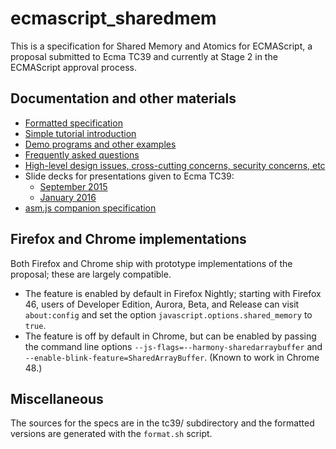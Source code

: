 # ecmascript_sharedmem

This is a specification for Shared Memory and Atomics for ECMAScript, a proposal submitted to Ecma TC39 and currently at Stage 2 in the ECMAScript approval process.

## Documentation and other materials

* [Formatted specification](http://tc39.github.io/ecmascript_sharedmem/shmem.html)
* [Simple tutorial introduction](TUTORIAL.md)
* [Demo programs and other examples](DEMOS.md)
* [Frequently asked questions](FAQ.md)
* [High-level design issues, cross-cutting concerns, security concerns, etc](DISCUSSION.md)
* Slide decks for presentations given to Ecma TC39:
  * [September 2015](https://github.com/tc39/ecmascript_sharedmem/blob/master/tc39/presentation-sept-2015.odp)
  * [January 2016](https://github.com/tc39/ecmascript_sharedmem/blob/master/tc39/presentation-jan-2016.odp)
* [asm.js companion specification](http://tc39.github.io/ecmascript_sharedmem/asmjs_shmem.html)

## Firefox and Chrome implementations

Both Firefox and Chrome ship with prototype implementations of the proposal; these are largely compatible.

* The feature is enabled by default in Firefox Nightly; starting with Firefox 46, users of Developer Edition, Aurora, Beta, and Release can visit `about:config` and set the option `javascript.options.shared_memory` to `true`.
* The feature is off by default in Chrome, but can be enabled by passing the command line options `--js-flags=--harmony-sharedarraybuffer` and `--enable-blink-feature=SharedArrayBuffer`.  (Known to work in Chrome 48.)

## Miscellaneous

The sources for the specs are in the tc39/ subdirectory and the formatted versions are generated with the `format.sh` script.

